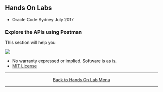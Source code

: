 ## Hands On Labs

- Oracle Code Sydney July 2017

### Explore the APIs using Postman

This section will help you 

<img src="./img/postmanclient1.PNG" />

* No warranty expressed or implied.  Software is as is.
* [MIT License](http://www.opensource.org/licenses/mit-license.html)

<hr />
<center>
<a href="../../handsonlabs" class="btn" >Back to Hands On Lab Menu</a>
<center />
<hr />

